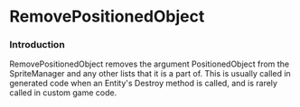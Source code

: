 # RemovePositionedObject

### Introduction

RemovePositionedObject removes the argument PositionedObject from the SpriteManager and any other lists that it is a part of. This is usually called in generated code when an Entity's Destroy method is called, and is rarely called in custom game code.
